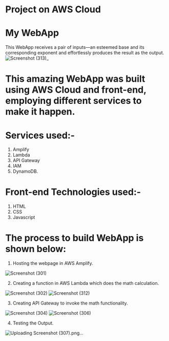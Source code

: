 # Project on AWS Cloud 
# My WebApp
This WebApp receives a pair of inputs—an esteemed base and its corresponding exponent and effortlessly produces the result as the output.
![Screenshot (313)_](https://github.com/KSaiteja05/WebApp/assets/102404293/22091a98-9973-4091-ba47-56c963f275ac)
# This amazing WebApp was built using AWS Cloud and front-end, employing different services to make it happen.
# Services used:-
1. Amplify
2. Lambda
3. API Gateway
4. IAM
5. DynamoDB.
# Front-end Technologies used:-
1. HTML
2. CSS
3. Javascript
# The process to build WebApp is shown below:
1. Hosting the webpage in AWS Amplify.

![Screenshot (301)](https://github.com/KSaiteja05/WebApp/assets/102404293/598f0bcd-f9cc-4e95-819c-d85f3718fbd2)

2. Creating a function in AWS Lambda which does the math calculation.
   
![Screenshot (302)](https://github.com/KSaiteja05/WebApp/assets/102404293/e7639d8d-855d-4190-a204-df75ca6b2ed1)
![Screenshot (312)](https://github.com/KSaiteja05/WebApp/assets/102404293/fd8d9b5f-f47a-454a-a95b-e783eddb8788)

3. Creating API Gateway to invoke the math functionality.

![Screenshot (304)](https://github.com/KSaiteja05/WebApp/assets/102404293/fcfd7e20-1e97-49f5-a5bf-9bc3b51084bf)
![Screenshot (306)](https://github.com/KSaiteja05/WebApp/assets/102404293/448682f9-de5d-43e7-a649-0ed9c04f5013)

4. Testing the Output.

![Uploading Screenshot (307).png…]()
